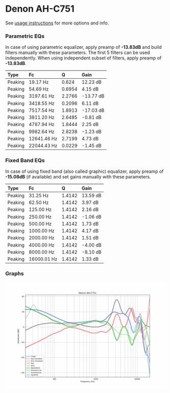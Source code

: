 # Denon AH-C751
See [usage instructions](https://github.com/jaakkopasanen/AutoEq#usage) for more options and info.

### Parametric EQs
In case of using parametric equalizer, apply preamp of **-13.83dB** and build filters manually
with these parameters. The first 5 filters can be used independently.
When using independent subset of filters, apply preamp of **-13.83dB**.

| Type    | Fc          |      Q | Gain      |
|:--------|:------------|:-------|:----------|
| Peaking | 19.17 Hz    | 0.624  | 12.23 dB  |
| Peaking | 54.69 Hz    | 0.6954 | 4.15 dB   |
| Peaking | 3197.61 Hz  | 2.2766 | -13.77 dB |
| Peaking | 3418.55 Hz  | 0.2096 | 6.11 dB   |
| Peaking | 7517.54 Hz  | 1.8913 | -17.03 dB |
| Peaking | 3811.20 Hz  | 2.6485 | -0.81 dB  |
| Peaking | 4787.94 Hz  | 1.8444 | 2.25 dB   |
| Peaking | 9982.64 Hz  | 2.8238 | -1.23 dB  |
| Peaking | 12641.46 Hz | 2.7199 | 4.73 dB   |
| Peaking | 22044.43 Hz | 0.0229 | -1.45 dB  |

### Fixed Band EQs
In case of using fixed band (also called graphic) equalizer, apply preamp of **-15.08dB**
(if available) and set gains manually with these parameters.

| Type    | Fc          |      Q | Gain     |
|:--------|:------------|:-------|:---------|
| Peaking | 31.25 Hz    | 1.4142 | 13.59 dB |
| Peaking | 62.50 Hz    | 1.4142 | 3.97 dB  |
| Peaking | 125.00 Hz   | 1.4142 | 2.16 dB  |
| Peaking | 250.00 Hz   | 1.4142 | -1.06 dB |
| Peaking | 500.00 Hz   | 1.4142 | 1.73 dB  |
| Peaking | 1000.00 Hz  | 1.4142 | 4.17 dB  |
| Peaking | 2000.00 Hz  | 1.4142 | 1.51 dB  |
| Peaking | 4000.00 Hz  | 1.4142 | -4.00 dB |
| Peaking | 8000.00 Hz  | 1.4142 | -8.10 dB |
| Peaking | 16000.01 Hz | 1.4142 | 1.33 dB  |

### Graphs
![](./Denon%20AH-C751.png)